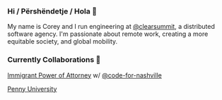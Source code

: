 ### Hi / Përshëndetje / Hola 👋

My name is Corey and I run engineering at [@clearsummit](https://github.com/clearsummit), a distributed software agency. I'm passionate about remote work, creating a more equitable society, and global mobility.

### Currently Collaborations 👯

[Immigrant Power of Attorney](https://github.com/code-for-nashville/power-of-attorney) w/ [@code-for-nashville](https://github.com/code-for-nashville)

[Penny University](https://github.com/penny-university/penny_university)


<!--
**CoreyAR/coreyar** is a ✨ _special_ ✨ repository because its `README.md` (this file) appears on your GitHub profile.

Here are some ideas to get you started:

- 🔭 I’m currently working on ...
- 🌱 I’m currently learning ...
- 👯 I’m looking to collaborate on ...
- 🤔 I’m looking for help with ...
- 💬 Ask me about ...
- 📫 How to reach me: ...
- 😄 Pronouns: ...
- ⚡ Fun fact: ...
-->

